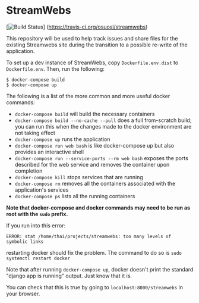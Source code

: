 # StreamWebs
[![Build Status](https://travis-ci.org/osuosl/streamwebs.svg?branch=develop)]
(https://travis-ci.org/osuosl/streamwebs)

This repository will be used to help track issues and share files for the 
existing Streamwebs site during the transition to a possible re-write of the 
application.

To set up a dev instance of StreamWebs, copy ``Dockerfile.env.dist`` to 
``Dockerfile.env``. Then, run the following:
```
$ docker-compose build
$ docker-compose up
```

The following is a list of the more common and more useful docker commands: 
- ``docker-compose build`` will build the necessary containers 
- ``docker-compose build --no-cache --pull`` does a full from-scratch build; you can run this when the changes made to the docker environment are not taking effect 
- ``docker-compose up`` runs the application
- ``docker-compose run web bash`` is like docker-compose up but also provides an interactive shell
- ``docker-compose run --service-ports --rm web bash`` exposes the ports described for the web service and removes the container upon completion
- `docker-compose kill` stops services that are running
- `docker-compose rm` removes all the containers associated with the application's services
- `docker-compose ps` lists all the running containers


**Note that docker-compose and docker commands may need to be run as root with
the ``sudo`` prefix.**

If you run into this error:
```
ERROR: stat /home/thai/projects/streamwebs: too many levels of symbolic links
```
restarting docker should fix the problem. The command to do so is
``sudo systemctl restart docker``

Note that after running ``docker-compose up``, docker doesn't print the
standard "django app is running" output. Just know that it is.

You can check that this is true by going to ``localhost:8000/streamwebs`` in
your browser.

